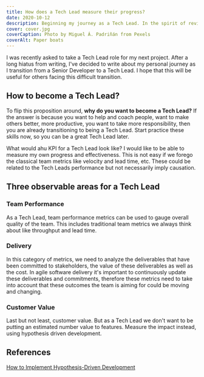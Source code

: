 ```yaml
---
title: How does a Tech Lead measure their progress?
date: 2020-10-12
description: Beginning my journey as a Tech Lead. In the spirit of reviving my blog, I would like to write about my personal journey from Senior to Tech Lead
cover: cover.jpg
coverCaption: Photo by Miguel Á. Padriñán from Pexels
coverAlt: Paper boats
---
```


I was recently asked to take a Tech Lead role for my next project. After a long hiatus from writing, I've decided to write about my personal journey as I transition from a Senior Developer to a Tech Lead. I hope that this will be useful for others facing this difficult transition.

## How to become a Tech Lead?

To flip this proposition around, **why do you want to become a Tech Lead?** If the answer is because you want to help and coach people, want to make others better, more productive, you want to take more responsibility, then you are already transitioning to being a Tech Lead. Start practice these skills now, so you can be a great Tech Lead later.

What would ahu KPI for a Tech Lead look like? I would like to be able to measure my own progress and effectiveness. This is not easy if we forego the classical team metrics like velocity and lead time, etc. These could be related to the Tech Leads performance but not necessarily imply causation.

## Three observable areas for a Tech Lead

### Team Performance

As a Tech Lead, team performance metrics can be used to gauge overall quality of the team. This includes traditional team metrics we always think about like throughput and lead time.

### Delivery

In this category of metrics, we need to analyze the deliverables that have been committed to stakeholders, the value of these deliverables as well as the cost. In agile software delivery it's important to continuously update these deliverables and commitments, therefore these metrics need to take into account that these outcomes the team is aiming for could be moving and changing.

### Customer Value

Last but not least, customer value. But as a Tech Lead we don't want to be putting an estimated number value to features. Measure the impact instead, using hypothesis driven development.

## References

[How to Implement Hypothesis-Driven Development](https://www.thoughtworks.com/insights/articles/how-implement-hypothesis-driven-development)
